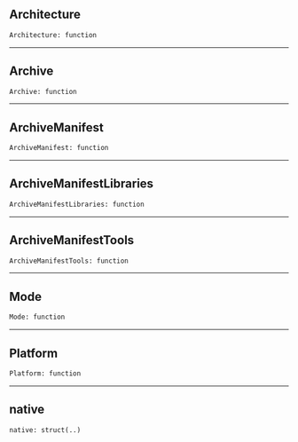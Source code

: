 ## Architecture

```python
Architecture: function
```

---
## Archive

```python
Archive: function
```

---
## ArchiveManifest

```python
ArchiveManifest: function
```

---
## ArchiveManifestLibraries

```python
ArchiveManifestLibraries: function
```

---
## ArchiveManifestTools

```python
ArchiveManifestTools: function
```

---
## Mode

```python
Mode: function
```

---
## Platform

```python
Platform: function
```

---
## native

```python
native: struct(..)
```
